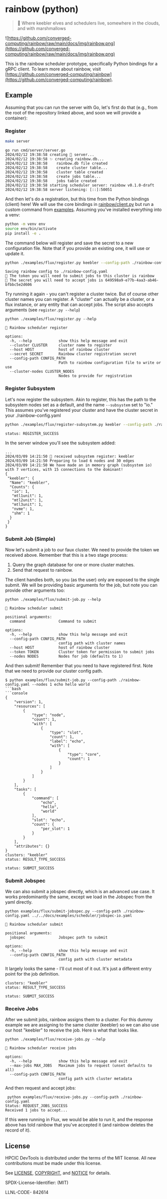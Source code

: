 # rainbow (python)

> 🌈️ Where keebler elves and schedulers live, somewhere in the clouds, and with marshmallows

![https://github.com/converged-computing/rainbow/raw/main/docs/img/rainbow.png](https://github.com/converged-computing/rainbow/raw/main/docs/img/rainbow.png)

This is the rainbow scheduler prototype, specifically Python bindings for a gRPC client. To learn more about rainbow, visit [https://github.com/converged-computing/rainbow](https://github.com/converged-computing/rainbow).

## Example

Assuming that you can run the server with Go, let's first do that (e.g., from the root of the repository linked above, and soon we will provide a container):

### Register

```bash
make server
```
```console
go run cmd/server/server.go
2024/02/12 19:38:58 creating 🌈️ server...
2024/02/12 19:38:58 ✨️ creating rainbow.db...
2024/02/12 19:38:58    rainbow.db file created
2024/02/12 19:38:58    create cluster table...
2024/02/12 19:38:58    cluster table created
2024/02/12 19:38:58    create jobs table...
2024/02/12 19:38:58    jobs table created
2024/02/12 19:38:58 starting scheduler server: rainbow v0.1.0-draft
2024/02/12 19:38:58 server listening: [::]:50051
```

And then let's do a registration, but this time from the Python bindings (client) here! We will use the core bindings in [rainbow/client.py](rainbow/client.py) but run a custom command from [examples](examples). Assuming you've installed everything into a venv:

```bash
python -m venv env
source env/bin/activate
pip install -e .
```

The command below will register and save the secret to a new configuration file.
Note that if you provide an existing one, it will use or update it.

```bash
python ./examples/flux/register.py keebler --config-path ./rainbow-config.yaml
```
```console
Saving rainbow config to ./rainbow-config.yaml
🤫️ The token you will need to submit jobs to this cluster is rainbow
🔐️ The secret you will need to accept jobs is 649598a9-e77b-4aa3-ab46-bfbbc5e2d606
```
Try running it again - you can't register a cluster twice. But of course other cluster names you can register. A "cluster" can actually be a cluster, or a flux instance, or any entity that can accept jobs. The script also accepts arguments (see `register.py --help`)

```console
python ./examples/flux/register.py --help

🌈️ Rainbow scheduler register

options:
  -h, --help            show this help message and exit
  --cluster CLUSTER     cluster name to register
  --host HOST           host of rainbow cluster
  --secret SECRET       Rainbow cluster registration secret
  --config-path CONFIG_PATH
                        Path to rainbow configuration file to write or use
  --cluster-nodes CLUSTER_NODES
                        Nodes to provide for registration
```

### Register Subsystem

Let's now register the subsystem. Akin to register, this has the path to the subsystem nodes set as a default,
and the name `--subsystem` set to "io." This assumes you've registered your cluster and have the cluster secret
in your ./rainbow-config.yaml

```bash
python ./examples/flux/register-subsystem.py keebler --config-path ./rainbow-config.yaml
```
```console
status: REGISTER_SUCCESS
```

In the server window you'll see the subsystem added:

```console
...
2024/03/09 14:21:50 📝️ received subsystem register: keebler
2024/03/09 14:21:50 Preparing to load 6 nodes and 30 edges
2024/03/09 14:21:50 We have made an in memory graph (subsystem io) with 7 vertices, with 15 connections to the dominant!
{
 "keebler": {
  "Name": "keebler",
  "Counts": {
   "io": 1,
   "mtl1unit": 1,
   "mtl2unit": 1,
   "mtl3unit": 1,
   "nvme": 1,
   "shm": 1
  }
 }
}
```

### Submit Job (Simple)

Now let's submit a job to our faux cluster. We need to provide the token we received above. Remember that this is a two stage process:

1. Query the graph database for one or more cluster matches.
2. Send that request to rainbow.

The client handles both, so you (as the user) only are exposed to the single submit. We will be providing basic arguments for
the job, but note you can provide other arguments too:

```console
python ./examples/flux/submit-job.py --help

🌈️ Rainbow scheduler submit

positional arguments:
  command               Command to submit

options:
  -h, --help            show this help message and exit
  --config-path CONFIG_PATH
                        config path with cluster names
  --host HOST           host of rainbow cluster
  --token TOKEN         Cluster token for permission to submit jobs
  --nodes NODES         Nodes for job (defaults to 1)
```

And then submit! Remember that you need to have registered first. Note that we need to provide our cluster config path.

```console
$ python examples/flux/submit-job.py --config-path ./rainbow-config.yaml --nodes 1 echo hello world
```bash
```console
{
    "version": 1,
    "resources": [
        {
            "type": "node",
            "count": 1,
            "with": [
                {
                    "type": "slot",
                    "count": 1,
                    "label": "echo",
                    "with": [
                        {
                            "type": "core",
                            "count": 1
                        }
                    ]
                }
            ]
        }
    ],
    "tasks": [
        {
            "command": [
                "echo",
                "hello",
                "world"
            ],
            "slot": "echo",
            "count": {
                "per_slot": 1
            }
        }
    ],
    "attributes": {}
}
clusters: "keebler"
status: RESULT_TYPE_SUCCESS

status: SUBMIT_SUCCESS
```

### Submit Jobspec

We can also submit a jobspec directly, which is an advanced use case. It works predominantly the same, except we load in the Jobspec from
the yaml directly.

```console
python examples/flux/submit-jobspec.py --config-path ./rainbow-config.yaml ../../docs/examples/scheduler/jobspec-io.yaml

🌈️ Rainbow scheduler submit

positional arguments:
  jobspec               Jobspec path to submit

options:
  -h, --help            show this help message and exit
  --config-path CONFIG_PATH
                        config path with cluster metadata
```

It largely looks the same - I'll cut most of it out. It's just a different entry point for the job definition.

```console
clusters: "keebler"
status: RESULT_TYPE_SUCCESS

status: SUBMIT_SUCCESS
```

### Receive Jobs

After we submit jobs, rainbow assigns them to a cluster. For this dummy example we are assigning to the same cluster (keebler) so we can also use our host "keebler" to receive the job. Here is what that looks like.

```console
python ./examples/flux/receive-jobs.py --help

🌈️ Rainbow scheduler receive jobs

options:
  -h, --help            show this help message and exit
  --max-jobs MAX_JOBS   Maximum jobs to request (unset defaults to all)
  --config-path CONFIG_PATH
                        config path with cluster metadata
```

And then request and accept jobs:

```console
 python examples/flux/receive-jobs.py --config-path ./rainbow-config.yaml
Status: REQUEST_JOBS_SUCCESS
Received 1 jobs to accept...
```

If this were running in Flux, we would be able to run it, and the response above has told rainbow that you've accepted it (and rainbow deletes the record of it).


## License

HPCIC DevTools is distributed under the terms of the MIT license.
All new contributions must be made under this license.

See [LICENSE](https://github.com/converged-computing/cloud-select/blob/main/LICENSE),
[COPYRIGHT](https://github.com/converged-computing/cloud-select/blob/main/COPYRIGHT), and
[NOTICE](https://github.com/converged-computing/cloud-select/blob/main/NOTICE) for details.

SPDX-License-Identifier: (MIT)

LLNL-CODE- 842614
